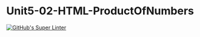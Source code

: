 # Unit5-02-HTML-ProductOfNumbers
[![GitHub's Super Linter](https://github.com/ICS20-Programming-ZoiaB/Unit5-02-HTML-ProductOfNumbers/workflows/GitHub's%20Super%20Linter/badge.svg)](https://github.com/ICS20-Programming-ZoiaB/Unit5-02-HTML-ProductOfNumbers/actions)